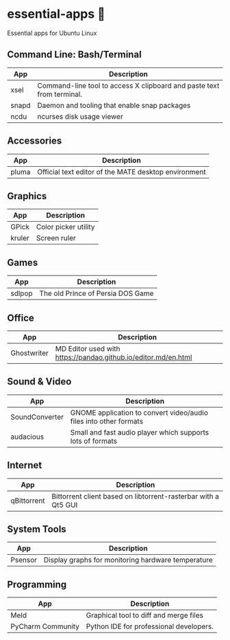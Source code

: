 # essential-apps 🐧
Essential apps for Ubuntu Linux 

## Command Line: Bash/Terminal
App  | Description
------------- | -------------
xsel  | Command-line tool to access X clipboard and paste text from terminal.
snapd | Daemon and tooling that enable snap packages
ncdu | ncurses disk usage viewer

## Accessories

App  | Description
------------- | -------------
pluma  | Official text editor of the MATE desktop environment

## Graphics

App  | Description
------------- | -------------
GPick  | Color picker utility
kruler  | Screen ruler

## Games

App  | Description
------------- | -------------
sdlpop  | The old Prince of Persia DOS Game

## Office

App  | Description
------------- | -------------
Ghostwriter  | MD Editor used with https://pandao.github.io/editor.md/en.html

## Sound & Video

App  | Description
------------- | -------------
SoundConverter | GNOME application to convert video/audio files into other formats
audacious | Small and fast audio player which supports lots of formats

## Internet

App  | Description
------------- | -------------
qBittorrent | Bittorrent client based on libtorrent-rasterbar with a Qt5 GUI

## System Tools

App  | Description
------------- | -------------
Psensor | Display graphs for monitoring hardware temperature

## Programming

App  | Description
------------- | -------------
Meld  | Graphical tool to diff and merge files
PyCharm Community | Python IDE for professional developers.

